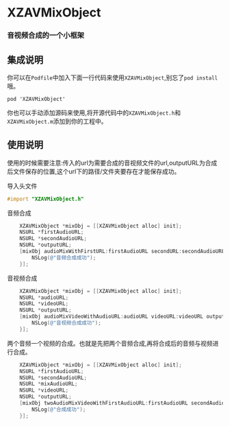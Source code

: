 XZAVMixObject
====
### 音视频合成的一个小框架

## 集成说明
你可以在`Podfile`中加入下面一行代码来使用`XZAVMixObject`,别忘了`pod install`哦。

	pod 'XZAVMixObject'

你也可以手动添加源码来使用,将开源代码中的`XZAVMixObject.h`和`XZAVMixObject.m`添加到你的工程中。

## 使用说明
使用的时候需要注意:传入的url为需要合成的音视频文件的url,outputURL为合成后文件保存的位置,这个url下的路径/文件夹要存在才能保存成功。

导入头文件

```Objective-C
#import "XZAVMixObject.h"
```
音频合成

```Objective-C
    XZAVMixObject *mixObj = [[XZAVMixObject alloc] init];
    NSURL *firstAudioURL;
    NSURL *secondAudioURL;
    NSURL *outputURL;
    [mixObj audioMixWithFirstURL:firstAudioURL secondURL:secondAudioURL outputURL:outputURL complete:^{
        NSLog(@"音频合成成功");
    }];
```
音视频合成

```Objective-C
    XZAVMixObject *mixObj = [[XZAVMixObject alloc] init];
    NSURL *audioURL;
    NSURL *videoURL;
    NSURL *outputURL;
    [mixObj audioMixVideoWithAudioURL:audioURL videoURL:videoURL outputURL:outputURL complete:^{
        NSLog(@"音视频合成成功");
    }];
```
两个音频一个视频的合成。也就是先把两个音频合成,再将合成后的音频与视频进行合成。

```Objective-C
    XZAVMixObject *mixObj = [[XZAVMixObject alloc] init];
    NSURL *firstAudioURL;
    NSURL *secondAudioURL;
    NSURL *mixAudioURL;
    NSURL *videoURL;
    NSURL *outputURL;
    [mixObj twoAudioMixVideoWithFirstAudioURL:firstAudioURL secondAudioURL:secondAudioURL mixAudioURL:mixAudioURL videoURL:videoURL outputURL:outputURL complete:^{
        NSLog(@"合成成功");
    }];
```
